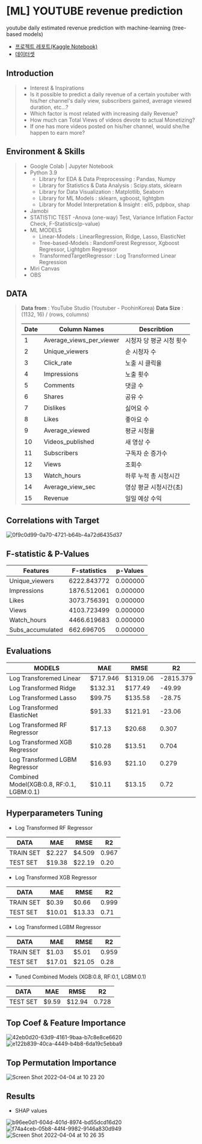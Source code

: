 # [ML] YOUTUBE revenue prediction
youtube daily estimated revenue prediction with machine-learning (tree-based models)
- [프로젝트 레포트(Kaggle Notebook)](https://www.kaggle.com/code/kristhecoder/youtube-revenue-prediction)
- [데이터셋](https://www.kaggle.com/datasets/kristhecoder/youtube-revenue-data-20182021)

## Introduction
> - Interest & Inspirations
> - Is it possible to predict a daily revenue of a certain youtuber with his/her channel's daily view, subscribers gained, average viewed duration, etc...?
> - Which factor is most related with increasing daily Revenue?
> - How much can Total Views of videos devote to actual Monetizing?
> - If one has more videos posted on his/her channel, would she/he happen to earn more?

## Environment & Skills
> - Google Colab | Jupyter Notebook
> - Python 3.9
>   - Library for EDA & Data Preprocessing : Pandas, Numpy
>   - Library for Statistics & Data Analysis : Scipy.stats, sklearn
>   - Library for Data Visualization : Matplotlib, Seaborn
>   - Library for ML Models : sklearn, xgboost, lightgbm
>   - Library for Model Interpretation & Insight : eli5, pdpbox, shap
> - Jamobi
> - STATISTIC TEST
>     -Anova (one-way) Test, Variance Inflation Factor Check, F-Statistics(p-value)
> - ML MODELS
>    - Linear-Models : LinearRegression, Ridge, Lasso, ElasticNet
>   - Tree-based-Models : RandomForest Regressor, Xgboost Regressor, Lightgbm Regressor
>   - TransformedTargetRegressor : Log Transformed Linear Regression
> - Miri Canvas
> - OBS

## DATA
> **Data from** : YouTube Studio (Youtuber - PoohinKorea)
**Data Size** : (1132, 16) / (rows, columns)
> 
> 
> 
> | Date | Column Names | Describtion |
> | --- | --- | --- |
> | 1 | Average_views_per_viewer | 시청자 당 평균 시청 횟수 |
> | 2 | Unique_viewers | 순 시청자 수 |
> | 3 | Click_rate | 노출 시 클릭율 |
> | 4 | Impressions | 노출 횟수 |
> | 5 | Comments | 댓글 수 |
> | 6 | Shares | 공유 수 |
> | 7 | Dislikes | 싫어요 수 |
> | 8 | Likes | 좋아요 수 |
> | 9 | Average_viewed | 평균 시청율 |
> | 10 | Videos_published | 새 영상 수 |
> | 11 | Subscribers | 구독자 순 증가수 |
> | 12 | Views | 조회수 |
> | 13 | Watch_hours | 하루 누적 총 시청시간 |
> | 14 | Average_view_sec | 영상 평균 시청시간(초) |
> | 15 | Revenue | 일일 예상 수익 |

## Correlations with Target
![0f9c0d99-0a70-4721-b64b-4a72d6435d37](https://user-images.githubusercontent.com/61719257/161459774-a916b9f4-b5df-4c98-a132-f4b14bad557e.png)

## F-statistic & P-Values
|Features       |F-statistics     |p-Values  |
|---------------|-----------------|----------|
|Unique_viewers	|6222.843772	|0.000000|
|Impressions	|1876.512061	|0.000000|
|Likes	|3073.756391	|0.000000|
|Views	|4103.723499	|0.000000|
|Watch_hours	|4466.619683	|0.000000|
|Subs_accumulated	|662.696705	|0.000000|

## Evaluations
|MODELS     |MAE        |RMSE       |R2       |
|-----------|-----------|-----------|---------|
|Log Transforemed Linear|$717.946   |$1319.06     |-2815.379|
|Log Transformed Ridge|$132.31|$177.49|-49.99|
|Log Transformed Lasso|$99.75|$135.58|-28.75|
|Log Transformed ElasticNet|$91.33|$121.91|-23.06|
|Log Transformed RF Regressor|$17.13|$20.68|0.307|
|Log Transformed XGB Regressor|$10.28|$13.51|0.704|
|Log Transformed LGBM Regressor|$16.93|$21.10|0.279|
|Combined Model(XGB:0.8, RF:0.1, LGBM:0.1)|$10.11|$13.15|0.72|

## Hyperparameters Tuning
- Log Transformed RF Regressor

|DATA     |MAE        |RMSE       |R2       |
|-----------|-----------|-----------|---------|
|TRAIN SET|$2.227|$4.509|0.967|
|TEST SET|$19.38|$22.19|0.20|

- Log Transformed XGB Regressor

|DATA     |MAE        |RMSE       |R2       |
|-----------|-----------|-----------|---------|
|TRAIN SET|$0.39|$0.66|0.999|
|TEST SET|$10.01|$13.33|0.71|

- Log Transformed LGBM Regressor

|DATA     |MAE        |RMSE       |R2       |
|-----------|-----------|-----------|---------|
|TRAIN SET|$1.03|$5.01|0.959|
|TEST SET|$17.01|$21.05|0.28|

- Tuned Combined Models (XGB:0.8, RF:0.1, LGBM:0.1)

|DATA     |MAE        |RMSE       |R2       |
|-----------|-----------|-----------|---------|
|TEST SET|$9.59|$12.94|0.728|

## Top Coef & Feature Importance
![42eb0d20-63d9-4161-9baa-b7c8e8ce6620](https://user-images.githubusercontent.com/61719257/161458455-14005702-a4e6-48db-aaf7-d1bb68771f93.png)
![e122b839-40ca-4449-b4b8-6da19c5ebba9](https://user-images.githubusercontent.com/61719257/161458501-4fff1f51-2a50-4909-b783-e92fef77c424.png)

## Top Permutation Importance
![Screen Shot 2022-04-04 at 10 23 20](https://user-images.githubusercontent.com/61719257/161459226-a1fe6cb9-b14c-4891-84b9-55a3cf204e96.png)

## Results
- SHAP values

![b96ee0d1-604d-401d-8974-bd55dcd16d20](https://user-images.githubusercontent.com/61719257/161459326-7b3d5eb9-91c7-44ae-89c9-c7a0c18b7784.png)
![f74a4ceb-05b8-44f4-9982-9146a830d949](https://user-images.githubusercontent.com/61719257/161459359-12ef7a67-15ff-41e2-b7af-e6121d19fb0f.png)
![Screen Shot 2022-04-04 at 10 26 35](https://user-images.githubusercontent.com/61719257/161459464-61b2d8d7-9f7f-414d-ac9e-77f2e216ea8b.png)



